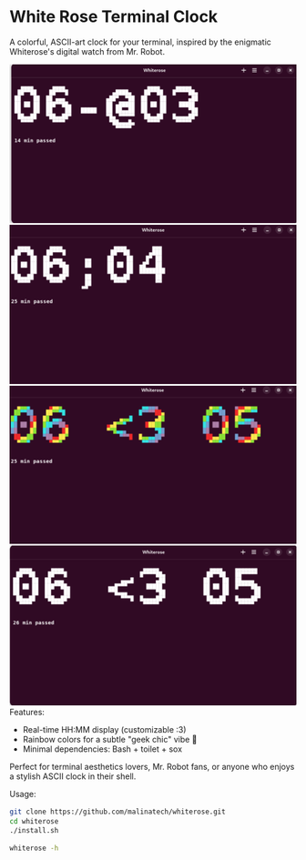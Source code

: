 # White Rose Terminal Clock

A colorful, ASCII-art clock for your terminal, inspired by the enigmatic Whiterose's digital watch from Mr. Robot.

![White Rose Clock](images/clock0.png)
![White Rose Clock](images/clock1.png)
![White Rose Clock](images/clock2.png)
![White Rose Clock](images/clock3.png)
Features:
- Real-time HH:MM display (customizable :3) 
- Rainbow colors for a subtle "geek chic" vibe 🌈
- Minimal dependencies: Bash + toilet + sox

Perfect for terminal aesthetics lovers, Mr. Robot fans, or anyone who enjoys a stylish ASCII clock in their shell.

Usage:
```bash
git clone https://github.com/malinatech/whiterose.git
cd whiterose
./install.sh 
```

```bash
whiterose -h
```
